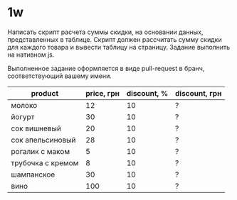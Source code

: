 # 1w
Написать скрипт расчета cуммы скидки, на основании данных, представленных в таблице. Скрипт должен рассчитать сумму скидки для каждого товара и вывести таблицу на страницу. Задание выполнить на нативном js.

Выполненное задание оформляется в виде pull-request в бранч, соответствующий вашему имени.

product |	price, грн	| discount, % | discount, грн
--- | --- | --- | ---
молоко	           | 12 |	10 | ?
йогурт             |	30 |	10 | ?
сок вишневый       |	20 |	10 | ?
сок апельсиновый   |	28 |	10 | ?
рогалик с маком    |	5 |	10 | ?
трубочка с кремом  |	8	 | 10 | ?
шампанское         |	30 |	10 | ?
вино               |	100 |	10 | ?


